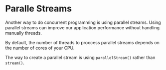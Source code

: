# Paralle Streams

Another way to do concurrent programming is using parallel streams. Using parallel streams can improve our application performance without handling manually threads.

By default, the number of threads to proccess parallel streams depends on the number of cores of your CPU.

The way to create a parallel stream is using `parallelStream()` rather than `stream()`.

